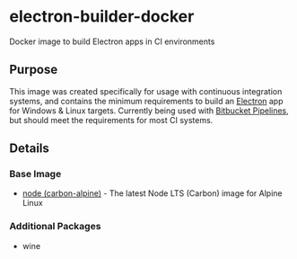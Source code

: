 # electron-builder-docker

Docker image to build Electron apps in CI environments

## Purpose

This image was created specifically for usage with continuous integration systems, and contains the minimum requirements to build an [Electron](https://electronjs.org/) app for Windows & Linux targets. Currently being used with [Bitbucket Pipelines](https://bitbucket.org/product/features/pipelines), but should meet the requirements for most CI systems.

## Details

### Base Image

* [node (carbon-alpine)](https://hub.docker.com/r/library/node/) - The latest Node LTS
  (Carbon) image for Alpine Linux
  
### Additional Packages

* wine
